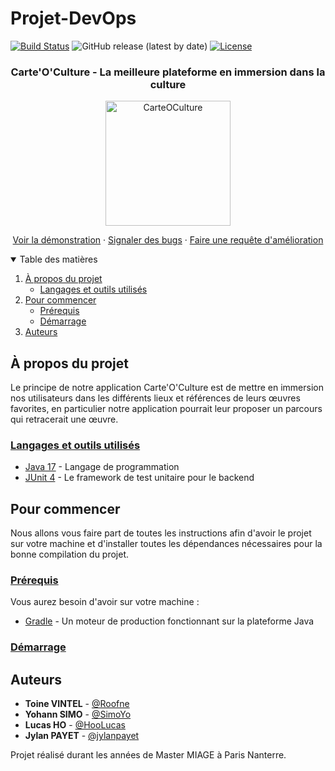 # Projet-DevOps

[![Build Status](https://img.shields.io/travis/com/RomainVacheret/Wadge-FrontEnd/master)](https://travis-ci.com/github/RomainVacheret/Wadge-FrontEnd)
![GitHub release (latest by date)](https://img.shields.io/github/v/release/jylanpayet/Projet-DevOps)
[![License](https://img.shields.io/github/license/jylanpayet/Projet-DevOps.svg?style=flat-square)](LICENSE)

<h3 align="center">Carte'O'Culture - La meilleure plateforme en immersion dans la culture</h3>

<p align="center">
    <img src="https://i.ibb.co/FxwtCmk/Capture-d-cran-2022-09-20-20-42-50.png" alt="CarteOCulture" width="200" height="200">
</p>

  <p align="center">
    <a href="Mettre le site ou l'application ici">Voir la démonstration</a>
    ·
    <a href="https://github.com/jylanpayet/Carte-O-Culture/issues">Signaler des bugs</a>
    ·
    <a href="https://github.com/jylanpayet/Carte-O-Culture/issues">Faire une requête d'amélioration</a>
  </p>

<details open="open">
  <summary>Table des matières</summary>
  <ol>
    <li>
      <a href="#projet">À propos du projet</a>
      <ul>
        <li><a href="#langages-et-outils">Langages et outils utilisés</a></li>
      </ul>
    </li>
    <li>
      <a href="#commencer">Pour commencer</a>
      <ul>
        <li><a href="#prerequis">Prérequis</a></li>
        <li><a href="#demarrage">Démarrage</a></li>
      </ul>
    </li>
    <li><a href="#auteurs">Auteurs</a></li>
  </ol>
</details>

## <div id="projet">À propos du projet</div>

Le principe de notre application Carte'O'Culture est de mettre en immersion nos utilisateurs dans les différents lieux et références de leurs œuvres favorites, en particulier notre application pourrait leur proposer un parcours qui retracerait une œuvre.

### <div id="langages-et-outils"><ins>Langages et outils utilisés</ins></div>
* [Java 17](https://www.oracle.com/java/technologies/javase/jdk17-archive-downloads.html) - Langage de programmation
* [JUnit 4](https://junit.org/junit4/) - Le framework de test unitaire pour le backend

## <div id="commencer">Pour commencer</div>
Nous allons vous faire part de toutes les instructions afin d'avoir le projet sur votre machine et d'installer toutes les dépendances nécessaires pour la bonne compilation du projet.


### <div id="prerequis"><ins>Prérequis</ins>
Vous aurez besoin d'avoir sur votre machine :
* [Gradle](https://gradle.org) - Un moteur de production fonctionnant sur la plateforme Java

### <div id="demarrage"><ins>Démarrage</ins></div>

## <div id="auteurs">Auteurs</div>

* **Toine VINTEL** - [@Roofne](https://github.com/Roofne) 
* **Yohann SIMO** - [@SimoYo](https://github.com/SimoYo)
* **Lucas HO** - [@HooLucas](https://github.com/HooLucas)
* **Jylan PAYET** - [@jylanpayet](https://github.com/jylanpayet)

Projet réalisé durant les années de Master MIAGE à Paris Nanterre.
